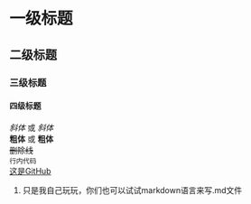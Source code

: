 # 一级标题
## 二级标题
### 三级标题
#### 四级标题
*斜体* 或 _斜体_  
**粗体** 或 __粗体__  
~~删除线~~  
`行内代码`  
[这是GitHub](https://www.github.com)
1. 只是我自己玩玩，你们也可以试试markdown语言来写.md文件